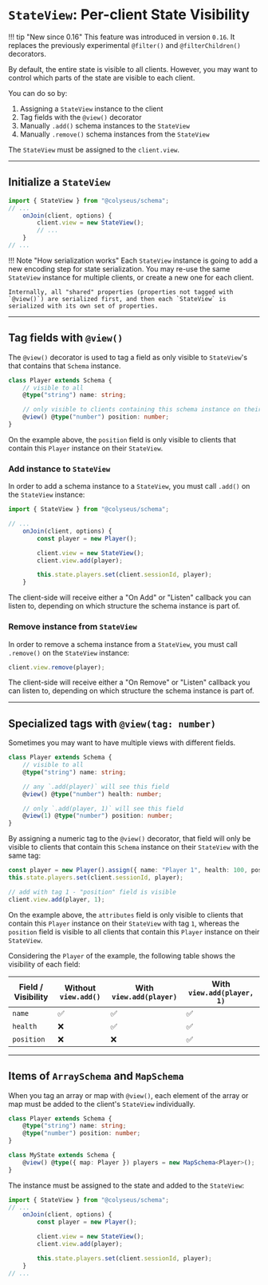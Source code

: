 # `StateView`: Per-client State Visibility

!!! tip "New since 0.16"
    This feature was introduced in version `0.16`. It replaces the previously experimental `@filter()` and `@filterChildren()` decorators.

By default, the entire state is visible to all clients. However, you may want to control which parts of the state are visible to each client.

You can do so by:

1. Assigning a `StateView` instance to the client
2. Tag fields with the `@view()` decorator
3. Manually `.add()` schema instances to the `StateView`
4. Manually `.remove()` schema instances from the `StateView`

The `StateView` must be assigned to the `client.view`.

---

## Initialize a `StateView`

```typescript
import { StateView } from "@colyseus/schema";
// ...
    onJoin(client, options) {
        client.view = new StateView();
        // ...
    }
// ...
```

!!! Note "How serialization works"
    Each `StateView` instance is going to add a new encoding step for state serialization. You may re-use the same `StateView` instance for multiple clients, or create a new one for each client.

    Internally, all "shared" properties (properties not tagged with `@view()`) are serialized first, and then each `StateView` is serialized with its own set of properties.

---

## Tag fields with `@view()`

The `@view()` decorator is used to tag a field as only visible to `StateView`'s that contains that `Schema` instance.

```typescript
class Player extends Schema {
    // visible to all
    @type("string") name: string;

    // only visible to clients containing this schema instance on their `StateView`
    @view() @type("number") position: number;
}
```

On the example above, the `position` field is only visible to clients that contain this `Player` instance on their `StateView`.

### Add instance to `StateView`

In order to add a schema instance to a `StateView`, you must call `.add()` on the `StateView` instance:

```typescript
import { StateView } from "@colyseus/schema";

// ...
    onJoin(client, options) {
        const player = new Player();

        client.view = new StateView();
        client.view.add(player);

        this.state.players.set(client.sessionId, player);
    }
```

The client-side will receive either a "On Add" or "Listen" callback you can listen to, depending on which structure the schema instance is part of.

### Remove instance from `StateView`

In order to remove a schema instance from a `StateView`, you must call `.remove()` on the `StateView` instance:

```typescript
client.view.remove(player);
```

The client-side will receive either a "On Remove" or "Listen" callback you can listen to, depending on which structure the schema instance is part of.

---

## Specialized tags with `@view(tag: number)`

Sometimes you may want to have multiple views with different fields.

```typescript
class Player extends Schema {
    // visible to all
    @type("string") name: string;

    // any `.add(player)` will see this field
    @view() @type("number") health: number;

    // only `.add(player, 1)` will see this field
    @view(1) @type("number") position: number;
}
```

By assigning a numeric tag to the `@view()` decorator, that field will only be visible to clients that contain this `Schema` instance on their `StateView` with the same tag:

```typescript
const player = new Player().assign({ name: "Player 1", health: 100, position: 0 });
this.state.players.set(client.sessionId, player);

// add with tag 1 - "position" field is visible
client.view.add(player, 1);
```


On the example above, the `attributes` field is only visible to clients that contain this `Player` instance on their `StateView` with tag `1`, whereas the `position` field is visible to all clients that contain this `Player` instance on their `StateView`.

Considering the `Player` of the example, the following table shows the visibility of each field:

| Field / Visibility | Without `view.add()` | With `view.add(player)` | With `view.add(player, 1)` |
|--------------------|----------------------|-------------------------|----------------------------|
| `name`             | ✅                   | ✅                       | ✅                         |
| `health`           | ❌                   | ✅                       | ✅                         |
| `position`         | ❌                   | ❌                       | ✅                         |

---

## Items of `ArraySchema` and `MapSchema`

When you tag an array or map with `@view()`, each element of the array or map must be added to the client's `StateView` individually.

```typescript
class Player extends Schema {
    @type("string") name: string;
    @type("number") position: number;
}

class MyState extends Schema {
    @view() @type({ map: Player }) players = new MapSchema<Player>();
}
```

The instance must be assigned to the state and added to the `StateView`:

```typescript
import { StateView } from "@colyseus/schema";
// ...
    onJoin(client, options) {
        const player = new Player();

        client.view = new StateView();
        client.view.add(player);

        this.state.players.set(client.sessionId, player);
    }
// ...
```
